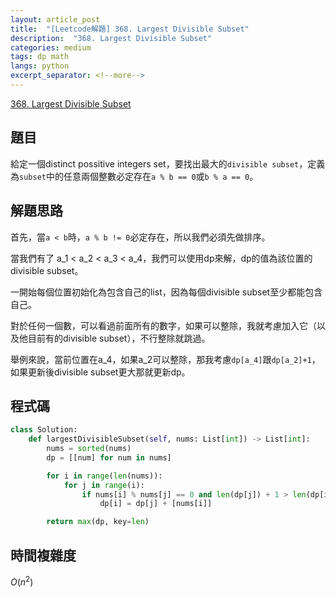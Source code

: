```yaml
---
layout: article_post
title:  "[Leetcode解題] 368. Largest Divisible Subset"
description:  "368. Largest Divisible Subset"
categories: medium
tags: dp math
langs: python
excerpt_separator: <!--more-->
---
```


[368. Largest Divisible Subset](https://leetcode.com/problems/largest-divisible-subset/description/)

## 題目

給定一個distinct possitive integers set，要找出最大的`divisible subset`，定義為`subset`中的任意兩個整數必定存在`a % b == 0`或`b % a == 0`。

<!--more-->

## 解題思路

首先，當`a < b`時，`a % b != 0`必定存在，所以我們必須先做排序。

當我們有了 a_1 < a_2 < a_3 < a_4，我們可以使用dp來解，dp的值為該位置的divisible subset。

一開始每個位置初始化為包含自己的list，因為每個divisible subset至少都能包含自己。

對於任何一個數，可以看過前面所有的數字，如果可以整除，我就考慮加入它（以及他目前有的divisible subset），不行整除就跳過。

舉例來說，當前位置在a_4，如果a_2可以整除，那我考慮`dp[a_4]`跟`dp[a_2]+1`，如果更新後divisible subset更大那就更新dp。

## 程式碼

```python
class Solution:
    def largestDivisibleSubset(self, nums: List[int]) -> List[int]:
        nums = sorted(nums)
        dp = [[num] for num in nums]

        for i in range(len(nums)):
            for j in range(i):
                if nums[i] % nums[j] == 0 and len(dp[j]) + 1 > len(dp[i]):
                    dp[i] = dp[j] + [nums[i]]

        return max(dp, key=len)

```

## 時間複雜度

$O(n^2)$